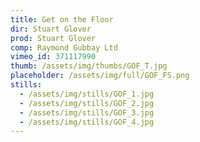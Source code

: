 ```yaml
---
title: Get on the Floor 
dir: Stuart Glover
prod: Stuart Glover
comp: Raymond Gubbay Ltd
vimeo_id: 371117990
thumb: /assets/img/thumbs/GOF_T.jpg
placeholder: /assets/img/full/GOF_FS.png
stills:
  - /assets/img/stills/GOF_1.jpg
  - /assets/img/stills/GOF_2.jpg
  - /assets/img/stills/GOF_3.jpg
  - /assets/img/stills/GOF_4.jpg
---
```


